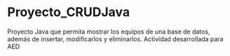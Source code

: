 # Proyecto_CRUDJava
Proyecto Java que permita mostrar los equipos de una base de datos, además de insertar, modificarlos y eliminarlos. Actividad desarrollada para AED
